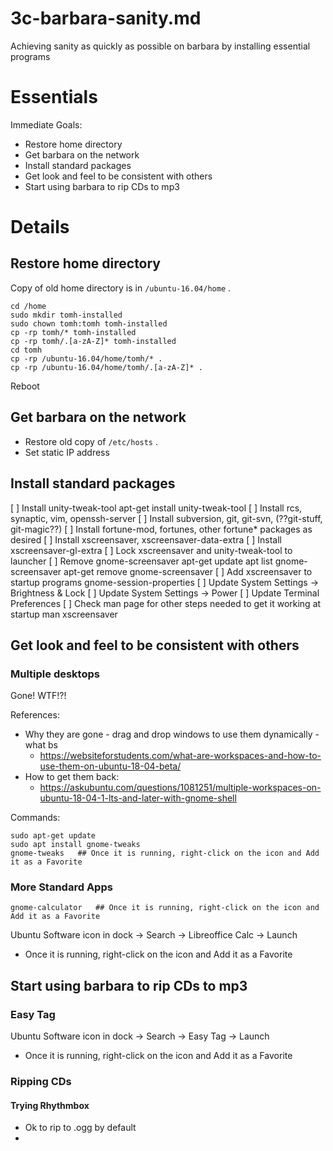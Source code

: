 
# 3c-barbara-sanity.md

Achieving sanity as quickly as possible on barbara by installing essential programs

# Essentials

Immediate Goals:

- Restore home directory
- Get barbara on the network
- Install standard packages
- Get look and feel to be consistent with others
- Start using barbara to rip CDs to mp3

# Details

## Restore home directory

Copy of old home directory is in `/ubuntu-16.04/home` .

```
cd /home
sudo mkdir tomh-installed
sudo chown tomh:tomh tomh-installed
cp -rp tomh/* tomh-installed
cp -rp tomh/.[a-zA-Z]* tomh-installed
cd tomh
cp -rp /ubuntu-16.04/home/tomh/* .
cp -rp /ubuntu-16.04/home/tomh/.[a-zA-Z]* .
```

Reboot


## Get barbara on the network

- Restore old copy of `/etc/hosts` .
- Set static IP address


## Install standard packages

[ ] Install unity-tweak-tool
    apt-get install unity-tweak-tool
[ ] Install rcs, synaptic, vim, openssh-server
[ ] Install subversion, git, git-svn, (??git-stuff, git-magic??)
[ ] Install fortune-mod, fortunes, other fortune* packages as desired
[ ] Install xscreensaver, xscreensaver-data-extra
[ ] Install xscreensaver-gl-extra
[ ] Lock xscreensaver and unity-tweak-tool to launcher
[ ] Remove gnome-screensaver
    apt-get update
    apt list gnome-screensaver
    apt-get remove gnome-screensaver
[ ] Add xscreensaver to startup programs
    gnome-session-properties
[ ] Update System Settings -> Brightness & Lock
[ ] Update System Settings -> Power
[ ] Update Terminal Preferences
[ ] Check man page for other steps needed to get it working at startup
    man xscreensaver

## Get look and feel to be consistent with others

### Multiple desktops

Gone!  WTF!?!

References:
- Why they are gone - drag and drop windows to use them dynamically - what bs
  - https://websiteforstudents.com/what-are-workspaces-and-how-to-use-them-on-ubuntu-18-04-beta/
- How to get them back:
  - https://askubuntu.com/questions/1081251/multiple-workspaces-on-ubuntu-18-04-1-lts-and-later-with-gnome-shell

Commands:
```
sudo apt-get update
sudo apt install gnome-tweaks
gnome-tweaks   ## Once it is running, right-click on the icon and Add it as a Favorite
```

### More Standard Apps

```
gnome-calculator   ## Once it is running, right-click on the icon and Add it as a Favorite
```

Ubuntu Software icon in dock -> Search -> Libreoffice Calc -> Launch
- Once it is running, right-click on the icon and Add it as a Favorite




## Start using barbara to rip CDs to mp3

### Easy Tag

Ubuntu Software icon in dock -> Search -> Easy Tag -> Launch
- Once it is running, right-click on the icon and Add it as a Favorite

### Ripping CDs

#### Trying Rhythmbox

- Ok to rip to .ogg by default
-


